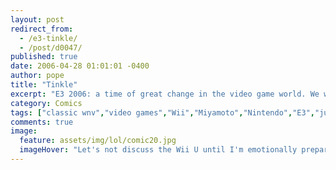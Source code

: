```yaml
---
layout: post
redirect_from: 
  - /e3-tinkle/
  - /post/d0047/
published: true
date: 2006-04-28 01:01:01 -0400
author: pope
title: "Tinkle"
excerpt: "E3 2006: a time of great change in the video game world. We will all remember where we were the first time that Miyamoto pulled his Wii out for all of us to play with."
category: Comics
tags: ["classic wnv","video games","Wii","Miyamoto","Nintendo","E3","junk jokes"]
comments: true 
image:
  feature: assets/img/lol/comic20.jpg
  imageHover: "Let's not discuss the Wii U until I'm emotionally prepared."
---
```


